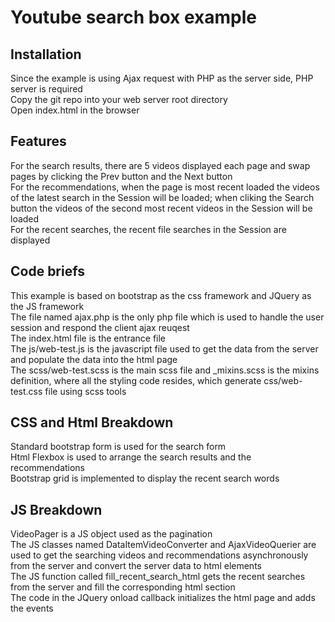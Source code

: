 Youtube search box example
============================

Installation
----------------------------
Since the example is using Ajax request with PHP as the server side, PHP server is required   
Copy the git repo into your web server root directory   
Open index.html in the browser   

Features
----------------------------
For the search results, there are 5 videos displayed each page and swap pages by clicking the Prev button and the Next button   
For the recommendations, when the page is most recent loaded the videos of the latest search in the Session will be loaded; when cliking the Search button the videos of the second most recent videos in the Session will be loaded   
For the recent searches, the recent file searches in the Session are displayed   

Code briefs
----------------------------
This example is based on bootstrap as the css framework and JQuery as the JS framework   
The file named ajax.php is the only php file which is used to handle the user session and respond the client ajax reuqest   
The index.html file is the entrance file   
The js/web-test.js is the javascript file used to get the data from the server and populate the data into the html page   
The scss/web-test.scss is the main scss file and _mixins.scss is the mixins definition, where all the styling code resides, which generate css/web-test.css file using scss tools   

CSS and Html Breakdown
----------------------------
Standard bootstrap form is used for the search form  
Html Flexbox is used to arrange the search results and the recommendations   
Bootstrap grid is implemented to display the recent search words   

JS Breakdown
----------------------------
VideoPager is a JS object used as the pagination   
The JS classes named DataItemVideoConverter and AjaxVideoQuerier are used to get the searching videos and recommendations asynchronously from the server and convert the server data to html elements   
The JS function called fill_recent_search_html gets the recent searches from the server and fill the corresponding html section   
The code in the JQuery onload callback initializes the html page and adds the events   

